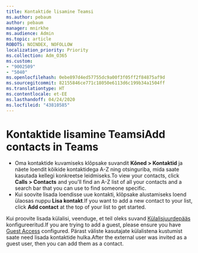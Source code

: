 ```yaml
---
title: Kontaktide lisamine Teamsi
ms.author: pebaum
author: pebaum
manager: mnirkhe
ms.audience: Admin
ms.topic: article
ROBOTS: NOINDEX, NOFOLLOW
localization_priority: Priority
ms.collection: Adm_O365
ms.custom:
- "9002509"
- "5040"
ms.openlocfilehash: 0ebe897d4ed57755dc9a00f3f05ff2f84875af9d
ms.sourcegitcommit: 82155846ce771c18050e6113d6c199b34a1504ff
ms.translationtype: HT
ms.contentlocale: et-EE
ms.lasthandoff: 04/24/2020
ms.locfileid: "43810585"
---
```

# <a name="add-contacts-in-teams"></a><span data-ttu-id="255fe-102">Kontaktide lisamine Teamsi</span><span class="sxs-lookup"><span data-stu-id="255fe-102">Add contacts in Teams</span></span>

- <span data-ttu-id="255fe-103">Oma kontaktide kuvamiseks klõpsake suvandit **Kõned > Kontaktid** ja näete loendit kõikide kontaktidega A-Z ning otsinguriba, mida saate kasutada kellegi konkreetse leidmiseks.</span><span class="sxs-lookup"><span data-stu-id="255fe-103">To view your contacts, click **Calls > Contacts** and you'll find an A-Z list of all your contacts and a search bar that you can use to find someone specific.</span></span> 
- <span data-ttu-id="255fe-104">Kui soovite lisada loendisse uue kontakti, klõpsake alustamiseks loend ülaosas nuppu **Lisa kontakt**.</span><span class="sxs-lookup"><span data-stu-id="255fe-104">If you want to add a new contact to your list, click **Add contact** at the top of your list to get started.</span></span>

<span data-ttu-id="255fe-105">Kui proovite lisada külalisi, veenduge, et teil oleks suvand [Külalisjuurdepääs](https://docs.microsoft.com/microsoftteams/set-up-guests) konfigureeritud.</span><span class="sxs-lookup"><span data-stu-id="255fe-105">If you are trying to add a guest, please ensure you have [Guest Access](https://docs.microsoft.com/microsoftteams/set-up-guests) configured.</span></span> <span data-ttu-id="255fe-106">Pärast väliste kasutajate külalistena kustumist saate need lisada kontaktide hulka.</span><span class="sxs-lookup"><span data-stu-id="255fe-106">After the external user was invited as a guest user, then you can add them as a contact.</span></span>
